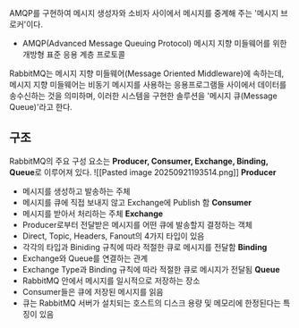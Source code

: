AMQP를 구현하여 메시지 생성자와 소비자 사이에서 메시지를 중계해 주는 '메시지 브로커'이다.
- AMQP(Advanced Message Queuing Protocol) 메시지 지향 미들웨어를 위한 개방형 표준 응용 계층 프로토콜

RabbitMQ는 메시지 지향 미들웨어(Message Oriented Middleware)에 속하는데,
메시지 지향 미들웨어는 비동기 메시지를 사용하는 응용프로그램들 사이에서 데이터를 송수신하는 것을 의미하며, 이러한 시스템을 구현한 솔루션을 '메시지 큐(Message Queue)'라고 한다.
## 구조
RabbitMQ의 주요 구성 요소는 **Producer, Consumer, Exchange, Binding, Queue**로 이루어져 있다.
![[Pasted image 20250921193514.png]]
**Producer**
- 메시지를 생성하고 발송하는 주체
- 메시지를 큐에 직접 보내지 않고 Exchange에 Publish 함
**Consumer**
- 메시지를 받아서 처리하는 주체
**Exchange**
- Producer로부터 전달받은 메시지를 어떤 큐에 발송할지 결정하는 객체
- Direct, Topic, Headers, Fanout의 4가지 타입이 있음
- 각각의 타입과 Biniding 규칙에 따라 적절한 큐로 메시지를 전달함
**Binding**
- Exchange와 Queue를 연결하는 관계
- Exchange Type과 Binding 규칙에 따라 적절한 큐로 메시지가 전달됨
**Queue**
- RabbitMQ 안에서 메시지를 일시적으로 저장하는 장소
- Consumer들은 큐에 저장된 메시지를 읽음
- 큐는 RabbitMQ 서버가 설치되는 호스트의 디스크 용량 및 메모리에 한정된다는 특징이 있음
